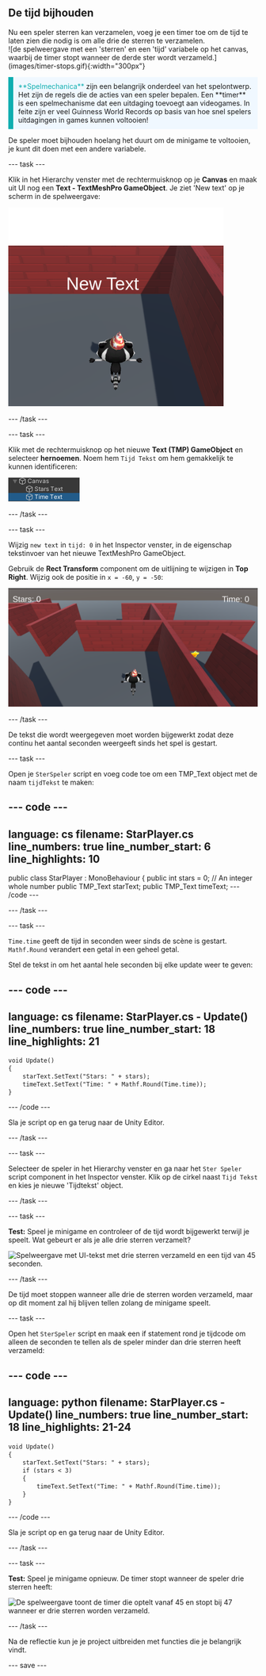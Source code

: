 ## De tijd bijhouden

<div style="display: flex; flex-wrap: wrap">
<div style="flex-basis: 200px; flex-grow: 1; margin-right: 15px;">
Nu een speler sterren kan verzamelen, voeg je een timer toe om de tijd te laten zien die nodig is om alle drie de sterren te verzamelen. 
</div>
<div>
![de spelweergave met een 'sterren' en een 'tijd' variabele op het canvas, waarbij de timer stopt wanneer de derde ster wordt verzameld.](images/timer-stops.gif){:width="300px"}
</div>
</div>

<p style="border-left: solid; border-width:10px; border-color: #0faeb0; background-color: aliceblue; padding: 10px;">
<span style="color: #0faeb0">**Spelmechanica**</span> zijn een belangrijk onderdeel van het spelontwerp. Het zijn de regels die de acties van een speler bepalen. Een **timer** is een spelmechanisme dat een uitdaging toevoegt aan videogames. In feite zijn er veel Guinness World Records op basis van hoe snel spelers uitdagingen in games kunnen voltooien!
</p>

De speler moet bijhouden hoelang het duurt om de minigame te voltooien, je kunt dit doen met een andere variabele.

--- task ---

Klik in het Hierarchy venster met de rechtermuisknop op je **Canvas** en maak uit UI nog een **Text - TextMeshPro GameObject**. Je ziet 'New text' op je scherm in de spelweergave:

![De spelweergave met een 'new text' UI-tekstitem dat op het scherm wordt weergegeven.](images/new-timer.png)

--- /task ---

--- task ---

Klik met de rechtermuisknop op het nieuwe **Text (TMP) GameObject** en selecteer **hernoemen**. Noem hem `Tijd Tekst` om hem gemakkelijk te kunnen identificeren:

![Hernoemde Tijd GameObject in het Hierachy venster.](images/time-gameobject.png)

--- /task ---

--- task ---

Wijzig `new text` in `tijd: 0` in het Inspector venster, in de eigenschap tekstinvoer van het nieuwe TextMeshPro GameObject.

Gebruik de **Rect Transform** component om de uitlijning te wijzigen in **Top Right**. Wijzig ook de positie in `x = -60`, `y = -50`:

![Het Inspector venster met het vervolgkeuzemenu Anchor presets dat rechtsboven toont en de 'Pos x' = -60 en 'Pos y' = - 50 waarden bijgewerkt.](images/reposition-text-timer.png)

--- /task ---

De tekst die wordt weergegeven moet worden bijgewerkt zodat deze continu het aantal seconden weergeeft sinds het spel is gestart.

--- task ---

Open je `SterSpeler` script en voeg code toe om een TMP_Text object met de naam `tijdTekst` te maken:

--- code ---
---
language: cs filename: StarPlayer.cs line_numbers: true line_number_start: 6
line_highlights: 10
---
public class StarPlayer : MonoBehaviour
{ public int stars = 0; // An integer whole number public TMP_Text starText; public TMP_Text timeText; --- /code ---

--- /task ---

--- task ---

`Time.time` geeft de tijd in seconden weer sinds de scène is gestart. `Mathf.Round` verandert een getal in een geheel getal.

Stel de tekst in om het aantal hele seconden bij elke update weer te geven:

--- code ---
---
language: cs filename: StarPlayer.cs - Update() line_numbers: true line_number_start: 18
line_highlights: 21
---

    void Update()
    {
        starText.SetText("Stars: " + stars);
        timeText.SetText("Time: " + Mathf.Round(Time.time));
    }
--- /code ---

Sla je script op en ga terug naar de Unity Editor.

--- /task ---

--- task ---

Selecteer de speler in het Hierarchy venster en ga naar het `Ster Speler` script component in het Inspector venster. Klik op de cirkel naast `Tijd Tekst` en kies je nieuwe 'Tijdtekst' object.

--- /task ---

--- task ---

**Test:** Speel je minigame en controleer of de tijd wordt bijgewerkt terwijl je speelt. Wat gebeurt er als je alle drie sterren verzamelt?

![Spelweergave met UI-tekst met drie sterren verzameld en een tijd van 45 seconden.](images/both-texts-updating.gif)

--- /task ---

De tijd moet stoppen wanneer alle drie de sterren worden verzameld, maar op dit moment zal hij blijven tellen zolang de minigame speelt.

--- task ---

Open het `SterSpeler` script en maak een if statement rond je tijdcode om alleen de seconden te tellen als de speler minder dan drie sterren heeft verzameld:

--- code ---
---
language: python filename: StarPlayer.cs - Update() line_numbers: true line_number_start: 18
line_highlights: 21-24
---

    void Update()
    {
        starText.SetText("Stars: " + stars);
        if (stars < 3)
        {
            timeText.SetText("Time: " + Mathf.Round(Time.time));
        }
    }
--- /code ---

Sla je script op en ga terug naar de Unity Editor.

--- /task ---

--- task ---

**Test:** Speel je minigame opnieuw. De timer stopt wanneer de speler drie sterren heeft:

![De spelweergave toont de timer die optelt vanaf 45 en stopt bij 47 wanneer er drie sterren worden verzameld.](images/timer-stops.gif)

--- /task ---

Na de reflectie kun je je project uitbreiden met functies die je belangrijk vindt.

--- save ---
